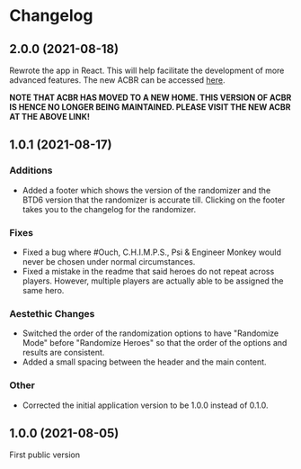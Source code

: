 # Changelog

## 2.0.0 (2021-08-18)

Rewrote the app in React. This will help facilitate the development of more advanced features. The new ACBR can be accessed [here](https://whysnakes.github.io/btd6randomizerv2/ "whysnakes and maquarocket present ACBR: A C*** BTD6 Randomizer").

**NOTE THAT ACBR HAS MOVED TO A NEW HOME. THIS VERSION OF ACBR IS HENCE NO LONGER BEING MAINTAINED. PLEASE VISIT THE NEW ACBR AT THE ABOVE LINK!**


## 1.0.1 (2021-08-17)

### Additions

- Added a footer which shows the version of the randomizer and the BTD6 version that the randomizer is accurate till. Clicking on the footer takes you to the changelog for the randomizer.

### Fixes

- Fixed a bug where #Ouch, C.H.I.M.P.S., Psi & Engineer Monkey would never be chosen under normal circumstances.
- Fixed a mistake in the readme that said heroes do not repeat across players. However, multiple players are actually able to be assigned the same hero.

### Aestethic Changes

- Switched the order of the randomization options to have "Randomize Mode" before "Randomize Heroes" so that the order of the options and results are consistent.
- Added a small spacing between the header and the main content.

### Other

- Corrected the initial application version to be 1.0.0 instead of 0.1.0.


## 1.0.0 (2021-08-05)

First public version